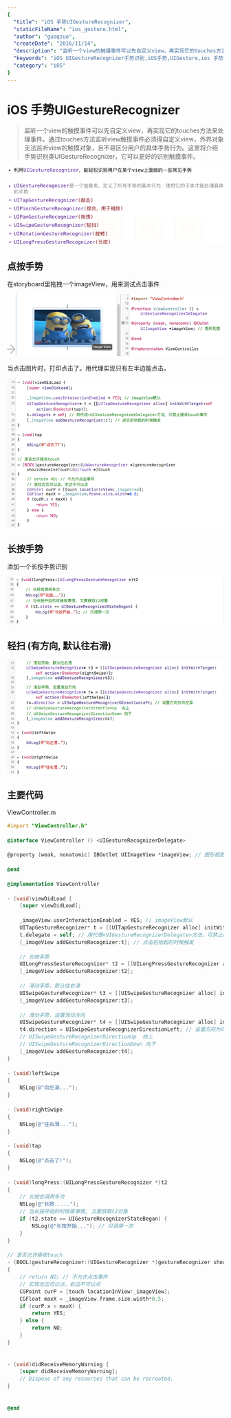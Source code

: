 ```yaml
---
{
  "title": "iOS 手势UIGestureRecognizer",
  "staticFileName": "ios_gesture.html",
  "author": "guoqzuo",
  "createDate": "2016/11/14",
  "description": "监听一个view的触摸事件可以先自定义view，再实现它的touches方法来处理事件。通过touches方法监听view触摸事件必须得自定义view，外界对象无法监听view的触摸对象，且不易区分用户的具体手势行为。这里将介绍手势识别类UIGestureRecognizer，它可以更好的识别触摸事件。",
  "keywords": "iOS UIGestureRecognizer手势识别,iOS手势,UIGesture,ios 手势,ios 手势事件",
  "category": "iOS"
}
---
```


# iOS 手势UIGestureRecognizer

> 监听一个view的触摸事件可以先自定义view，再实现它的touches方法来处理事件。通过touches方法监听view触摸事件必须得自定义view，外界对象无法监听view的触摸对象，且不易区分用户的具体手势行为。这里将介绍手势识别类UIGestureRecognizer，它可以更好的识别触摸事件。

![ios_gesture_1.png](../../../images/blog/ios/ios_gesture_1.png)

## 点按手势
在storyboard里拖拽一个imageView，用来测试点击事件

![ios_gesture_2.png](../../../images/blog/ios/ios_gesture_2.png)

当点击图片时，打印点击了。用代理实现只有左半边能点击。

![ios_gesture_3.png](../../../images/blog/ios/ios_gesture_3.png)

## 长按手势
添加一个长按手势识别

![ios_gesture_4.png](../../../images/blog/ios/ios_gesture_4.png)

## 轻扫 (有方向, 默认往右滑)    
![ios_gesture_5.png](../../../images/blog/ios/ios_gesture_5.png)

## 主要代码
ViewController.m
```objectivec
#import "ViewController.h"

@interface ViewController () <UIGestureRecognizerDelegate>

@property (weak, nonatomic) IBOutlet UIImageView *imageView; // 图形视图

@end

@implementation ViewController

- (void)viewDidLoad {
    [super viewDidLoad];
    
    _imageView.userInteractionEnabled = YES; // imageView默认
    UITapGestureRecognizer* t = [[UITapGestureRecognizer alloc] initWithTarget:self action:@selector(tap)];
    t.delegate = self; // 用代理<UIGestureRecognizerDelegate>方法，可禁止接收touch事件
    [_imageView addGestureRecognizer:t]; // 点击后抬起的时候触发
    
    // 长按手势
    UILongPressGestureRecognizer* t2 = [[UILongPressGestureRecognizer alloc] initWithTarget:self action:@selector(longPress:)];
    [_imageView addGestureRecognizer:t2];
    
    // 滑动手势，默认往右滑
    UISwipeGestureRecognizer* t3 = [[UISwipeGestureRecognizer alloc] initWithTarget:self action:@selector(rightSwipe)];
    [_imageView addGestureRecognizer:t3];
    
    // 滑动手势，设置滑动方向
    UISwipeGestureRecognizer* t4 = [[UISwipeGestureRecognizer alloc] initWithTarget:self action:@selector(leftSwipe)];
    t4.direction = UISwipeGestureRecognizerDirectionLeft; // 设置方向为向左滑
    // UISwipeGestureRecognizerDirectionUp  向上
    // UISwipeGestureRecognizerDirectionDown 向下
    [_imageView addGestureRecognizer:t4];
}

- (void)leftSwipe
{
    NSLog(@"向左滑...");
}

- (void)rightSwipe
{
    NSLog(@"往右滑...");
}

- (void)tap
{
    NSLog(@"点击了!");
}

- (void)longPress:(UILongPressGestureRecognizer *)t2
{
    // 长按会调用多次
    NSLog(@"长按.....");
    // 当长按开始的时候做事情, 又要获取t2对象
    if (t2.state == UIGestureRecognizerStateBegan) {
        NSLog(@"长按开始..."); // 只调用一次
    }
}

// 是否允许接收touch
- (BOOL)gestureRecognizer:(UIGestureRecognizer *)gestureRecognizer shouldReceiveTouch:(UITouch *)touch
{
    // return NO; // 不允许点击事件
    // 实现左边可以点，右边不可以点
    CGPoint curP = [touch locationInView:_imageView];
    CGFloat maxX = _imageView.frame.size.width*0.5;
    if (curP.x < maxX) {
        return YES;
    } else {
        return NO;
    }
}


- (void)didReceiveMemoryWarning {
    [super didReceiveMemoryWarning];
    // Dispose of any resources that can be recreated.
}


@end
```